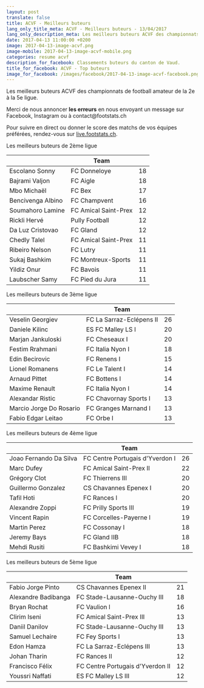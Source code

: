 ```yaml
---
layout: post
translate: false
title: ACVF - Meilleurs buteurs
lang_only_title_meta: ACVF - Meilleurs buteurs - 13/04/2017
lang_only_description_meta: Les meilleurs buteurs ACVF des championnats de football amateur de la 2e à la 5e ligue - 13/04/2017
date: 2017-04-13 11:00:00 +0200
image: 2017-04-13-image-acvf.png
image-mobile: 2017-04-13-image-acvf-mobile.png
categories: resume acvf
description_for_facebook: Classements buteurs du canton de Vaud.
title_for_facebook: ACVF - Top buteurs
image_for_facebook: /images/facebook/2017-04-13-image-acvf-facebook.png
---
```

<p>Les meilleurs buteurs ACVF des championnats de football amateur de la 2e à la 5e ligue.</p>
<p>Merci de nous annoncer <b>les erreurs</b> en nous envoyant un message sur Facebook, Instagram ou à contact@footstats.ch</p>
<p>Pour suivre en direct ou donner le score des matchs de vos équipes préférées, rendez-vous sur <a href='http://live.footstats.ch'>live.footstats.ch</a>.</p>

<p>Les meilleurs buteurs de 2ème ligue</p><table class="table"><thead><tr><th><i class="fa fa-male"></i></th><th>Team</th><th><i class="fa fa-futbol-o"></i></th></tr></thead><tbody><tr><td>Escolano Sonny</td><td>FC Donneloye</td><td>18</td></tr><tr><td>Bajrami Valjon</td><td>FC Aigle</td><td>18</td></tr><tr><td>Mbo Michaël</td><td>FC Bex</td><td>17</td></tr><tr><td>Bencivenga Albino</td><td>FC Champvent</td><td>16</td></tr><tr><td>Soumahoro Lamine</td><td>FC Amical Saint-Prex</td><td>12</td></tr><tr><td>Rickli Hervé</td><td>Pully Football</td><td>12</td></tr><tr><td>Da Luz Cristovao</td><td>FC Gland</td><td>12</td></tr><tr><td>Chedly Talel</td><td>FC Amical Saint-Prex</td><td>11</td></tr><tr><td>Ribeiro Nelson</td><td>FC Lutry</td><td>11</td></tr><tr><td>Sukaj Bashkim</td><td>FC Montreux-Sports</td><td>11</td></tr><tr><td>Yildiz Onur</td><td>FC Bavois</td><td>11</td></tr><tr><td>Laubscher Samy</td><td>FC Pied du Jura</td><td>11</td></tr></tbody></table><p>Les meilleurs buteurs de 3ème ligue</p><table class="table"><thead><tr><th><i class="fa fa-male"></i></th><th>Team</th><th><i class="fa fa-futbol-o"></i></th></tr></thead><tbody><tr><td>Veselin Georgiev</td><td>FC La Sarraz-Eclépens II</td><td>26</td></tr><tr><td>Daniele Kilinc</td><td>ES FC Malley LS I</td><td>20</td></tr><tr><td>Marjan Jankuloski</td><td>FC Cheseaux I</td><td>20</td></tr><tr><td>Festim Rrahmani</td><td>FC Italia Nyon I</td><td>18</td></tr><tr><td>Edin Becirovic</td><td>FC Renens I</td><td>15</td></tr><tr><td>Lionel Romanens</td><td>FC Le Talent I</td><td>14</td></tr><tr><td>Arnaud Pittet</td><td>FC Bottens I</td><td>14</td></tr><tr><td>Maxime Renault</td><td>FC Italia Nyon I</td><td>14</td></tr><tr><td>Alexandar Ristic</td><td>FC Chavornay Sports I</td><td>13</td></tr><tr><td>Marcio Jorge Do Rosario</td><td>FC Granges Marnand I</td><td>13</td></tr><tr><td>Fabio Edgar Leitao</td><td>FC Orbe I</td><td>13</td></tr></tbody></table><p>Les meilleurs buteurs de 4ème ligue</p><table class="table"><thead><tr><th><i class="fa fa-male"></i></th><th>Team</th><th><i class="fa fa-futbol-o"></i></th></tr></thead><tbody><tr><td>Joao Fernando Da Silva</td><td>FC Centre Portugais d'Yverdon I</td><td>26</td></tr><tr><td>Marc Dufey</td><td>FC Amical Saint-Prex II</td><td>22</td></tr><tr><td>Grégory Clot</td><td>FC Thierrens III</td><td>20</td></tr><tr><td>Guillermo Gonzalez</td><td>CS Chavannes Epenex I</td><td>20</td></tr><tr><td>Tafil Hoti</td><td>FC Rances l</td><td>20</td></tr><tr><td>Alexandre Zoppi</td><td>FC Prilly Sports III</td><td>19</td></tr><tr><td>Vincent Rapin</td><td>FC Corcelles-Payerne l</td><td>19</td></tr><tr><td>Martin Perez</td><td>FC Cossonay I</td><td>18</td></tr><tr><td>Jeremy Bays</td><td>FC Gland IIB</td><td>18</td></tr><tr><td>Mehdi Rusiti</td><td>FC Bashkimi Vevey I</td><td>18</td></tr></tbody></table><p>Les meilleurs buteurs de 5ème ligue</p><table class="table"><thead><tr><th><i class="fa fa-male"></i></th><th>Team</th><th><i class="fa fa-futbol-o"></i></th></tr></thead><tbody><tr><td>Fabio Jorge Pinto</td><td>CS Chavannes Epenex II</td><td>21</td></tr><tr><td>Alexandre Badibanga</td><td>FC Stade-Lausanne-Ouchy III</td><td>18</td></tr><tr><td>Bryan Rochat</td><td>FC Vaulion l</td><td>16</td></tr><tr><td>Clirim Iseni</td><td>FC Amical Saint-Prex III</td><td>13</td></tr><tr><td>Daniil Danilov</td><td>FC Stade-Lausanne-Ouchy III</td><td>13</td></tr><tr><td>Samuel Lechaire</td><td>FC Fey Sports l</td><td>13</td></tr><tr><td>Edon Hamza</td><td>FC La Sarraz-Eclépens III</td><td>13</td></tr><tr><td>Johan Tharin</td><td>FC Rances II</td><td>12</td></tr><tr><td>Francisco Félix</td><td>FC Centre Portugais d'Yverdon II</td><td>12</td></tr><tr><td>Youssri Naffati</td><td>ES FC Malley LS III</td><td>12</td></tr></tbody></table>
